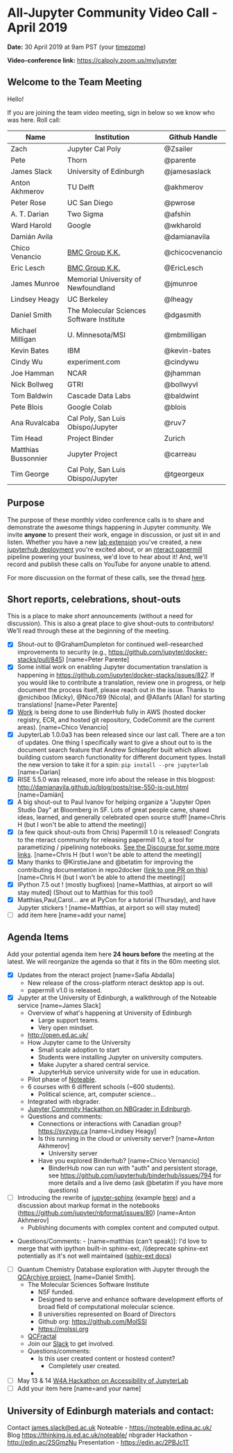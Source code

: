 # All-Jupyter Community Video Call - April 2019

**Date:** 30 April 2019 at 9am PST (your [timezome](http://arewemeetingyet.com/Los%20Angeles/2019-04-30/09:00/Jupyter%20Community%20Call))

**Video-conference link:** https://calpoly.zoom.us/my/jupyter


## Welcome to the Team Meeting

Hello!

If you are joining the team video meeting, sign in below so we know who was here. Roll call:

| Name              | Institution             | Github Handle     | 
| ----------------- | ----------------------- | ------------------|
| Zach              | Jupyter Cal Poly        | @Zsailer          |
| Pete              | Thorn                   | @parente          |
| James Slack       | University of Edinburgh | @jamesaslack      |
| Anton Akhmerov    | TU Delft                | @akhmerov         |
| Peter Rose        | UC San Diego            | @pwrose           |
| A. T. Darian      | Two Sigma               | @afshin           |
| Ward Harold       | Google                  | @wkharold         |
| Damián Avila      |                         | @damianavila      |
| Chico Venancio    | [BMC Group K.K.](http://www.bmc-group.co.jp/en/home/) | @chicocvenancio |
| Eric Lesch        | [BMC Group K.K.](http://www.bmc-group.co.jp/en/home/) | @EricLesch |
| James Munroe | Memorial University of Newfoundland | @jmunroe |
| Lindsey Heagy     | UC Berkeley             | @lheagy           |
| Daniel Smith      | The Molecular Sciences Software Institute | @dgasmith |
| Michael Milligan  | U. Minnesota/MSI        | @mbmilligan       |
| Kevin Bates      | IBM                     | @kevin-bates|
|Cindy Wu      | experiment.com                     | @cindywu|
| Joe Hamman  | NCAR        | @jhamman       |
| Nick Bollweg     | GTRI                    | @bollwyvl          |
| Tom Baldwin      | Cascade Data Labs           | @baldwint          |
| Pete Blois       | Google Colab             | @blois |
| Ana Ruvalcaba | Cal Poly, San Luis Obispo/Jupyter |@ruv7|
| Tim Head | Project Binder | Zurich | @betatim |
| Matthias Bussonnier | Jupyter Project | @carreau|
| Tim George | Cal Poly, San Luis Obispo/Jupyter |@tgeorgeux|



## Purpose

The purpose of these monthly video conference calls is to share and demonstrate the awesome things happening in Jupyter community. We invite **anyone** to present their work, engage in discussion, or just sit in and listen. Whether you have a new [lab extension](https://github.com/jupyterlab) you've created, a new [jupyterhub deployment](https://github.com/jupyterhub) you're excited about, or an [nteract papermill](https://github.com/nteract) pipeline powering your business, we'd love to hear about it! And, we'll  record and publish these calls on YouTube for anyone unable to attend.

For more discussion on the format of these calls, see the thread [here](https://discourse.jupyter.org/t/reviving-the-all-jupyter-team-meetings/423).

## Short reports, celebrations, shout-outs

This is a place to make *short* announcements (without a need for discussion). This is also a great place to give shout-outs to contributors! We’ll read through these at the beginning of the meeting.

* [x] Shout-out to @GrahamDumpleton for continued well-researched improvements to security (e.g., https://github.com/jupyter/docker-stacks/pull/845) [name=Peter Parente]
* [x] Some initial work on enabling Jupyter documentation translation is happening in https://github.com/jupyter/docker-stacks/issues/827. If you would like to contribute a translation, review one in progress, or help document the process itself, please reach out in the issue. Thanks to  @michiboo (Micky), @Nico769 (Nicola), and @Allanfs (Allan) for starting translations!  [name=Peter Parente]
* [x] [Work](https://discourse.jupyter.org/t/aws-integration-work/864) is being done to use BinderHub fully in AWS (hosted docker registry, ECR, and hosted git repository, CodeCommit are the current areas). [name=Chico Venancio]
* [x] JupyterLab 1.0.0a3 has been released since our last call. There are a ton of updates. One thing I specifically want to give a shout out to is the document search feature that Andrew Schlaepfer built which allows building custom search functionality for different document types. Install the new version to take it for a spin: `pip install --pre jupyterlab` [name=Darian]
* [x] RISE 5.5.0 was released, more info about the release in this blogpost: http://damianavila.github.io/blog/posts/rise-550-is-out.html [name=Damián]
* [x] A big shout-out to Paul Ivanov for helping organize a "Jupyter Open Studio Day" at Bloomberg in SF. Lots of great people came, shared ideas, learned, and generally celebrated open source stuff! [name=Chris H (but I won't be able to attend the meeting)]
* [x] (a few quick shout-outs from Chris) Papermill 1.0 is released! Congrats to the nteract community for releasing papermill 1.0, a tool for parametizing / pipelining notebooks. [See the Discourse for some more links](https://discourse.jupyter.org/t/release-of-papermill-1-0/875). [name=Chris H (but I won't be able to attend the meeting)]
* [x] Many thanks to @KirstieJane and @betatim for improving the contributing documentation in repo2docker ([link to one PR on this](https://github.com/jupyter/repo2docker/pull/655)) [name=Chris H (but I won't be able to attend the meeting)]
* [x] IPython 7.5 out ! (mostly bugfixes) [name=Matthias, at airport so will stay muted] (Shout out to Matthias for this too!)
* [x] Matthias,Paul,Carol... are at PyCon for a tutorial (Thursday), and have Jupyter stickers ! [name=Matthias, at airport so will stay muted]
* [ ] add item here [name=add your name]

## Agenda Items

Add your potential agenda item here **24 hours before** the meeting at the latest. We will reorganize the agenda so that it fits in the 60m meeting slot.

* [x] Updates from the nteract project [name=Safia Abdalla]
    - New release of the cross-platform nteract desktop app is out.
    - papermill v1.0 is released.
* [x] Jupyter at the University of Edinburgh, a walkthrough of the Noteable service [name=James Slack]
    * Overview of what's happening at University of Edinburgh
        * Large support teams.
        * Very open mindset.
    * http://open.ed.ac.uk/
    * How Jupyter came to the University
        * Small scale adoption to start
        * Students were installing Jupyter on university computers. 
        * Make Jupyter a shared central service.
        * JupyterHub service university wide for use in education.
    * Pilot phase of [Noteable](https://noteable.edina.ac.uk/).
    * 6 courses with 6 different schools (~600 students).
        * Political science, art, computer science...
    * Integrated with nbgrader.
    * [Jupyter Commnity Hackathon on NBGrader in Edinburgh](https://thinking.is.ed.ac.uk/noteable/2018/12/07/jupyter-community-workshop-proposal-nbgrader-and-jupyter-in-teaching/).
    * Questions and comments:
        * Connections or interactions with Canadian group? https://syzygy.ca [name=Lindsey Heagy]
        * Is this running in the cloud or university server? [name=Anton Akhmerov]
            * University server
        * Have you explored Binderhub? [name=Chico Vernancio]
            * BinderHub now can run with "auth" and persistent storage, see https://github.com/jupyterhub/binderhub/issues/794 for more details and a live demo (ask @betatim if you have more questions)
* [ ] Introducing the rewrite of [jupyter-sphinx](https://github.com/jupyter-widgets/jupyter-sphinx/) (example [here](https://adaptive.readthedocs.io/en/latest/tutorial/tutorial.Learner2D.html)) and a discussion about markup format in the notebooks (https://github.com/jupyter/nbformat/issues/80) [name=Anton Akhmerov]
    * Publishing documents with complex content and computed output.

- Questions/Comments:
        - [name=matthias (can't speak)]: I'd love to merge that with ipython built-in sphinx-ext, /(deprecate sphinx-ext potentially as it's not well maintained ([sphix-ext docs](https://ipython.readthedocs.io/en/stable/sphinxext.html))
    
* [ ] Quantum Chemistry Database exploration with Jupyter through the [QCArchive project](https://qcarchive.molssi.org), [name=Daniel Smith].
    * The Molecular Sciences Software Institute
        * NSF funded. 
        * Designed to serve and enhance software development efforts of broad field of computational molecular science.
        * 8 universities represented on Board of Directors
        * Github org: https://github.com/MolSSI
        * https://molssi.org
    * [QCFractal](https://github.com/MolSSI/QCFractal)
    * Join our [Slack](https://join.slack.com/t/qcdb/shared_invite/enQtNDIzNTQ2OTExODk0LWM3OTgxN2ExYTlkMTlkZjA0OTExZDlmNGRlY2M4NWJlNDlkZGQyYWUxOTJmMzc3M2VlYzZjMjgxMDRkYzFmOTE) to get involved.
    * Questions/comments:
        * Is this user created content or hostesd content?
            * Completely user created.
        * 
* [ ] May 13 & 14 [W4A Hackathon on Accessibility of JupyterLab](https://groups.google.com/forum/#!topic/jupyter/trUVgNj0deU)
* [ ] Add your item here [name=and your name]

## University of Edinburgh materials and contact:
Contact  james.slack@ed.ac.uk
Noteable - https://noteable.edina.ac.uk/
Blog https://thinking.is.ed.ac.uk/noteable/
nbgrader Hackathon - http://edin.ac/2SGmzNu
Presentation - https://edin.ac/2PBJc1T
